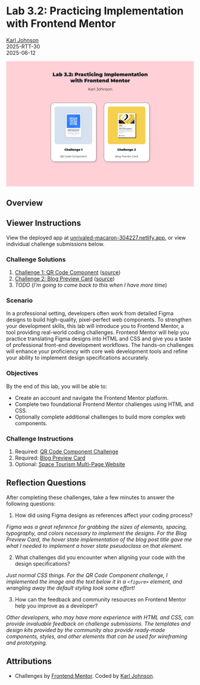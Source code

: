 # Lab 3.2: Practicing Implementation with Frontend Mentor

[Karl Johnson](https://github.com/hirekarl/)  
2025-RTT-30  
<date datetime="2025-06-12">2025-06-12</date>  

![Two cards, one for each assigned challenge, over a pink background.](./images/project_preview.png)

## Overview
## Viewer Instructions

View the deployed app at [unrivaled-macaron-304227.netlify.app](https://unrivaled-macaron-304227.netlify.app/), or view individual challenge submissions below.

### Challenge Solutions
1. [Challenge 1: QR Code Component](https://unrivaled-macaron-304227.netlify.app/01_qr_code_component/index.html) ([source](./01_qr_code_component/))
2. [Challenge 2: Blog Preview Card](https://unrivaled-macaron-304227.netlify.app/02_blog_preview_card/index.html) ([source](./02_blog_preview_card/))
3. *TODO* (*I'm going to come back to this when I have more time*)

### Scenario
In a professional setting, developers often work from detailed Figma designs to build high-quality, pixel-perfect web components. To strengthen your development skills, this lab will introduce you to Frontend Mentor, a tool providing real-world coding challenges. Frontend Mentor will help you practice translating Figma designs into HTML and CSS and give you a taste of professional front-end development workflows. The hands-on challenges will enhance your proficiency with core web development tools and refine your ability to implement design specifications accurately.

### Objectives
By the end of this lab, you will be able to:

- Create an account and navigate the Frontend Mentor platform.
- Complete two foundational Frontend Mentor challenges using HTML and CSS.
- Optionally complete additional challenges to build more complex web components.

### Challenge Instructions
1. Required: [QR Code Component Challenge](https://www.frontendmentor.io/challenges/qr-code-component-iux_sIO_H)
2. Required: [Blog Preview Card](https://www.frontendmentor.io/challenges/blog-preview-card-ckPaj01IcS)
3. Optional: [Space Tourism Multi-Page Website](https://www.frontendmentor.io/challenges/space-tourism-multipage-website-gRWj1URZ3)

## Reflection Questions
After completing these challenges, take a few minutes to answer the following questions:

1. How did using Figma designs as references affect your coding process?

*Figma was a great reference for grabbing the sizes of elements, spacing, typography, and colors necessary to implement the designs. For the Blog Preview Card, the hover state implementation of the blog post title gave me what I needed to implement a hover state pseudoclass on that element.*

2. What challenges did you encounter when aligning your code with the design specifications?

*Just normal CSS things. For the QR Code Component challenge, I implemented the image and the text below it in a `<figure>` element, and wrangling away the default styling took some effort!*


3. How can the feedback and community resources on Frontend Mentor help you improve as a developer?

*Other developers, who may have more experience with HTML and CSS, can provide invaluable feedback on challenge submissions. The templates and design kits provided by the community also provide ready-made components, styles, and other elements that can be used for wireframing and prototyping.*

## Attributions
- Challenges by [Frontend Mentor](https://www.frontendmentor.io?ref=challenge). Coded by [Karl Johnson](https://github.com/hirekarl).